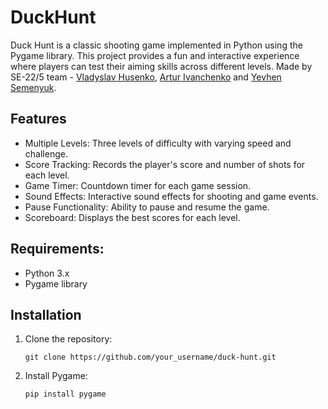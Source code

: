 # DuckHunt
Duck Hunt is a classic shooting game implemented in Python using the Pygame library. This project provides a fun and interactive experience where players can test their aiming skills across different levels. Made by SE-22/5 team -   [Vladyslav Husenko](https://github.com/eezzytek), [Artur Ivanchenko](https://github.com/hatehisoka) and [Yevhen Semenyuk](https://github.com/JeanShain).

## Features
* Multiple Levels: Three levels of difficulty with varying speed and challenge.
* Score Tracking: Records the player's score and number of shots for each level.
* Game Timer: Countdown timer for each game session.
* Sound Effects: Interactive sound effects for shooting and game events.
* Pause Functionality: Ability to pause and resume the game.
* Scoreboard: Displays the best scores for each level.

## Requirements:
* Python 3.x
* Pygame library

## Installation
1. Clone the repository:
   ```git
   git clone https://github.com/your_username/duck-hunt.git
   ```
2. Install Pygame:
   ```pip
   pip install pygame
   ```
